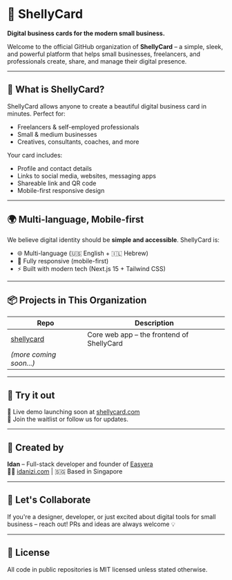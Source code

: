 # 🪪 ShellyCard

**Digital business cards for the modern small business.**

Welcome to the official GitHub organization of **ShellyCard** – a simple, sleek, and powerful platform that helps small businesses, freelancers, and professionals create, share, and manage their digital presence.

---

## 🚀 What is ShellyCard?

ShellyCard allows anyone to create a beautiful digital business card in minutes. Perfect for:
- Freelancers & self-employed professionals
- Small & medium businesses
- Creatives, consultants, coaches, and more

Your card includes:
- Profile and contact details
- Links to social media, websites, messaging apps
- Shareable link and QR code
- Mobile-first responsive design

---

## 🌍 Multi-language, Mobile-first

We believe digital identity should be **simple and accessible**.
ShellyCard is:
- 🌐 Multi-language (🇺🇸 English + 🇮🇱 Hebrew)
- 📱 Fully responsive (mobile-first)
- ⚡ Built with modern tech (Next.js 15 + Tailwind CSS)

---

## 📦 Projects in This Organization

| Repo | Description |
|------|-------------|
| [shellycard](https://github.com/shellycard/shellycard) | Core web app – the frontend of ShellyCard |
| *(more coming soon...)* | |

---

## 🧪 Try it out

🚧 Live demo launching soon at [shellycard.com](https://shellycard.com)  
📌 Join the waitlist or follow us for updates.

---

## 🧠 Created by

**Idan** – Full-stack developer and founder of [Easyera](https://www.easyera.dev)  
👨‍💻 [idanizi.com](https://www.idanizi.com) | 🇸🇬 Based in Singapore

---

## 🤝 Let's Collaborate

If you're a designer, developer, or just excited about digital tools for small business – reach out! PRs and ideas are always welcome 💡

---

## 📄 License

All code in public repositories is MIT licensed unless stated otherwise.
